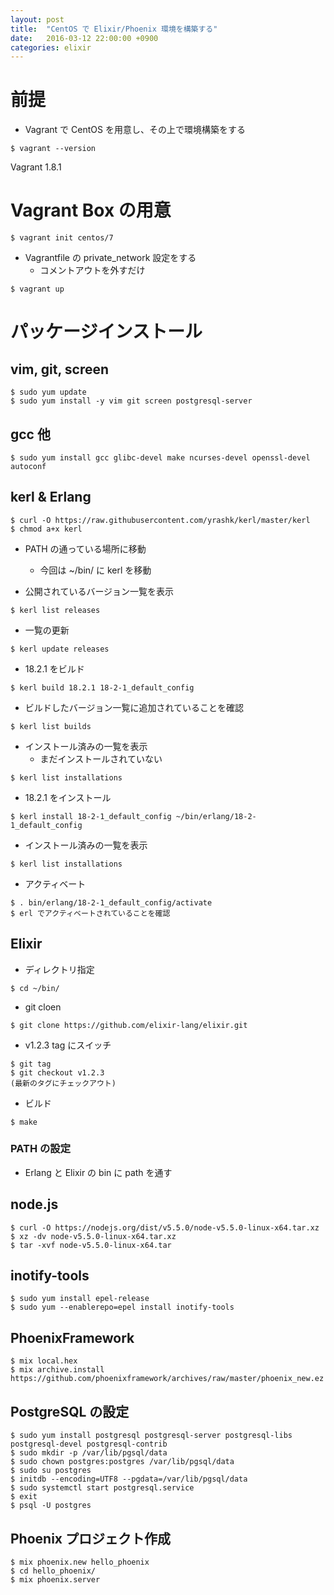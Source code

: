 ```yaml
---
layout: post
title:  "CentOS で Elixir/Phoenix 環境を構築する"
date:   2016-03-12 22:00:00 +0900
categories: elixir
---
```

# 前提
* Vagrant で CentOS を用意し、その上で環境構築をする

~~~
$ vagrant --version
~~~

Vagrant 1.8.1

# Vagrant Box の用意

~~~
$ vagrant init centos/7
~~~

* Vagrantfile の private_network 設定をする
    * コメントアウトを外すだけ

~~~
$ vagrant up
~~~

# パッケージインストール

## vim, git, screen

~~~
$ sudo yum update
$ sudo yum install -y vim git screen postgresql-server
~~~

## gcc 他
~~~
$ sudo yum install gcc glibc-devel make ncurses-devel openssl-devel autoconf
~~~

## kerl & Erlang
~~~
$ curl -O https://raw.githubusercontent.com/yrashk/kerl/master/kerl
$ chmod a+x kerl
~~~

* PATH の通っている場所に移動
    * 今回は ~/bin/ に kerl を移動

* 公開されているバージョン一覧を表示

~~~
$ kerl list releases
~~~

* 一覧の更新

~~~
$ kerl update releases
~~~

* 18.2.1 をビルド

~~~
$ kerl build 18.2.1 18-2-1_default_config
~~~

* ビルドしたバージョン一覧に追加されていることを確認

~~~
$ kerl list builds
~~~

* インストール済みの一覧を表示
    * まだインストールされていない

~~~
$ kerl list installations
~~~

* 18.2.1 をインストール

~~~
$ kerl install 18-2-1_default_config ~/bin/erlang/18-2-1_default_config
~~~

* インストール済みの一覧を表示

~~~
$ kerl list installations
~~~

* アクティベート

~~~
$ . bin/erlang/18-2-1_default_config/activate
$ erl でアクティベートされていることを確認
~~~

## Elixir
* ディレクトリ指定

~~~
$ cd ~/bin/
~~~

* git cloen

~~~
$ git clone https://github.com/elixir-lang/elixir.git
~~~

* v1.2.3 tag にスイッチ

~~~
$ git tag
$ git checkout v1.2.3
(最新のタグにチェックアウト)
~~~

* ビルド

~~~
$ make
~~~

### PATH の設定
* Erlang と Elixir の bin に path を通す

## node.js

~~~
$ curl -O https://nodejs.org/dist/v5.5.0/node-v5.5.0-linux-x64.tar.xz
$ xz -dv node-v5.5.0-linux-x64.tar.xz
$ tar -xvf node-v5.5.0-linux-x64.tar
~~~

## inotify-tools

~~~
$ sudo yum install epel-release
$ sudo yum --enablerepo=epel install inotify-tools
~~~

## PhoenixFramework

~~~
$ mix local.hex
$ mix archive.install https://github.com/phoenixframework/archives/raw/master/phoenix_new.ez
~~~


## PostgreSQL の設定

~~~
$ sudo yum install postgresql postgresql-server postgresql-libs postgresql-devel postgresql-contrib
$ sudo mkdir -p /var/lib/pgsql/data
$ sudo chown postgres:postgres /var/lib/pgsql/data
$ sudo su postgres
$ initdb --encoding=UTF8 --pgdata=/var/lib/pgsql/data
$ sudo systemctl start postgresql.service
$ exit
$ psql -U postgres
~~~


## Phoenix プロジェクト作成

~~~
$ mix phoenix.new hello_phoenix
$ cd hello_phoenix/
$ mix phoenix.server
~~~
